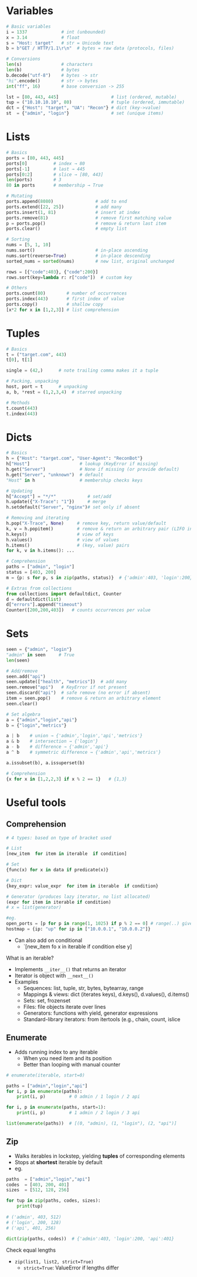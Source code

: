 
# Variables
```python
# Basic variables
i = 1337             # int (unbounded)
x = 3.14             # float
s = "Host: target"   # str = Unicode text
b = b"GET / HTTP/1.1\r\n"  # bytes = raw data (protocols, files)

# Conversions
len(s)               # characters
len(b)               # bytes
b.decode("utf-8")    # bytes -> str
"hi".encode()        # str -> bytes
int("ff", 16)        # base conversion -> 255
```

```python
lst = [80, 443, 445]                    # list (ordered, mutable)
tup = ("10.10.10.10", 80)               # tuple (ordered, immutable)
dct = {"Host": "target", "UA": "Recon"} # dict (key->value)
st  = {"admin", "login"}                # set (unique items)
```

# Lists

```python
# Basics
ports = [80, 443, 445]
ports[0]          # index → 80
ports[-1]         # last → 445
ports[0:2]        # slice → [80, 443]
len(ports)        # 3
80 in ports       # membership → True

# Mutating
ports.append(8080)                # add to end
ports.extend([22, 25])            # add many
ports.insert(1, 81)               # insert at index
ports.remove(81)                  # remove first matching value
p = ports.pop()                   # remove & return last item
ports.clear()                     # empty list

# Sorting
nums = [5, 1, 10]
nums.sort()                       # in-place ascending
nums.sort(reverse=True)           # in-place descending
sorted_nums = sorted(nums)        # new list, original unchanged

rows = [{"code":403}, {"code":200}]
rows.sort(key=lambda r: r["code"])  # custom key

# Others
ports.count(80)        # number of occurrences
ports.index(443)       # first index of value
ports.copy()           # shallow copy
[x*2 for x in [1,2,3]] # list comprehension
```

# Tuples

```python
# Basics
t = ("target.com", 443)
t[0], t[1]

single = (42,)      # note trailing comma makes it a tuple

# Packing, unpacking
host, port = t      # unpacking
a, b, *rest = (1,2,3,4)  # starred unpacking

# Methods
t.count(443)
t.index(443)
```
# Dicts

```python
# Basics
h = {"Host": "target.com", "User-Agent": "ReconBot"}
h["Host"]                   # lookup (KeyError if missing)
h.get("Server")             # None if missing (or provide default)
h.get("Server", "unknown")  # default
"Host" in h                 # membership checks keys

# Updating
h["Accept"] = "*/*"            # set/add
h.update({"X-Trace": "1"})     # merge
h.setdefault("Server", "nginx")# set only if absent

# Removing and iterating
h.pop("X-Trace", None)     # remove key, return value/default
k, v = h.popitem()         # remove & return an arbitrary pair (LIFO in CPython)
h.keys()                   # view of keys
h.values()                 # view of values
h.items()                  # (key, value) pairs
for k, v in h.items(): ...

# Comprehension
paths = ["admin", "login"]
status = [403, 200]
m = {p: s for p, s in zip(paths, status)}  # {'admin':403, 'login':200}

# Extras from collections
from collections import defaultdict, Counter
d = defaultdict(list)
d["errors"].append("timeout")
Counter([200,200,403])   # counts occurrences per value
```

# Sets
```python
seen = {"admin", "login"}
"admin" in seen     # True
len(seen)

# Add/remove
seen.add("api")
seen.update(["health", "metrics"])  # add many
seen.remove("api")   # KeyError if not present
seen.discard("api")  # safe remove (no error if absent)
item = seen.pop()    # remove & return an arbitrary element
seen.clear()

# Set algebra
a = {"admin","login","api"}
b = {"login","metrics"}

a | b    # union → {'admin','login','api','metrics'}
a & b    # intersection → {'login'}
a - b    # difference → {'admin','api'}
a ^ b    # symmetric difference → {'admin','api','metrics'}

a.issubset(b), a.issuperset(b)

# Comprehension
{x for x in [1,2,2,3] if x % 2 == 1}   # {1,3}
```


# Useful tools
## Comprehension 
```python
# 4 types: based on type of bracket used

# List
[new_item  for item in iterable  if condition]

# Set
{func(x) for x in data if predicate(x)}

# Dict
{key_expr: value_expr  for item in iterable  if condition}

# Generator (produces lazy iterator, no list allocated)
(expr for item in iterable if condition)
# x = list(generator)

#eg.
open_ports = [p for p in range(1, 1025) if p % 2 == 0] # range(..) gives an iterable
hostmap = {ip: "up" for ip in ["10.0.0.1", "10.0.0.2"]}
```

- Can also add on conditional
	- `[new_item fo x in iterable if condition else y]

What is an iterable?
- Implements `__iter__()` that returns an iterator
- Iterator is object with `__next__()` 
- Examples
	- Sequences: list, tuple, str, bytes, bytearray, range
	- Mappings & views: dict (iterates keys), d.keys(), d.values(), d.items()
	- Sets: set, frozenset
	- Files: file objects iterate over lines
	- Generators: functions with yield, generator expressions
	- Standard-library iterators: from itertools (e.g., chain, count, islice

## Enumerate
- Adds running index to any iterable
	- When you need item and its position
	- Better than looping with manual counter

```python
# enumerate(iterable, start=0)

paths = ["admin","login","api"]
for i, p in enumerate(paths):
    print(i, p)         # 0 admin / 1 login / 2 api

for i, p in enumerate(paths, start=1):
    print(i, p)         # 1 admin / 2 login / 3 api

list(enumerate(paths))  # [(0, "admin), (1, "login"), (2, "api")]
```

## Zip
- Walks iterables in lockstep, yielding **tuples** of corresponding elements
- Stops at **shortest** iterable by default
- eg.
```python
paths  = ["admin","login","api"]
codes  = [403, 200, 401]
sizes  = [512, 128, 256]

for tup in zip(paths, codes, sizes):
    print(tup)
    
# ('admin', 403, 512)
# ('login', 200, 128)
# ('api', 401, 256)
    
dict(zip(paths, codes))  # {'admin':403, 'login':200, 'api':401}
```

Check equal lengths
- `zip(list1, list2, strict=True)`
	- `strict=True`: ValueError if lengths differ